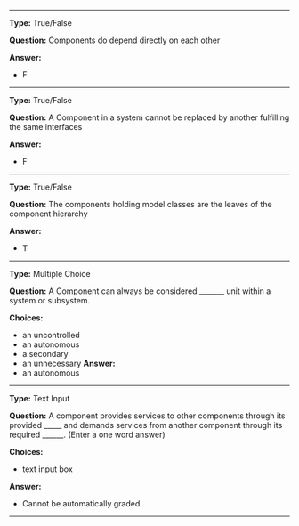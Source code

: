 ----

__Type:__  True/False
 
__Question:__  Components do depend directly on each other
 
__Answer:__
  - F
  

----

__Type:__  True/False
 
__Question:__  A Component in a system cannot be replaced by another fulfilling the same interfaces
 
__Answer:__
  - F
  

----

__Type:__  True/False
 
__Question:__ The components holding model classes are the leaves of the component hierarchy 
 
__Answer:__
  - T
  

----
__Type:__  Multiple Choice
 
__Question:__  A Component can always be considered _______ unit within a system or subsystem.
 
__Choices:__
  - an uncontrolled
  - an autonomous
  - a secondary
  - an unnecessary 
__Answer:__
  - an autonomous
  

----

__Type:__ Text Input
 
__Question:__  A component provides services to other components through its provided _____ and demands services from another component through its required ______. (Enter a one word answer)


__Choices:__
  - text input box
  
__Answer:__
  - Cannot be automatically graded
  
----
